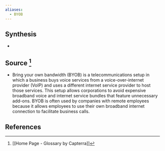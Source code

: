 ```yaml
---
aliases:
  - BYOB
---
```

## Synthesis
- 
## Source [^1]
- Bring your own bandwidth (BYOB) is a telecommunications setup in which a business buys voice services from a voice-over-internet provider (VoIP) and uses a different internet service provider to host those services. This setup allows corporations to avoid expensive broadband voice and internet service bundles that feature unnecessary add-ons. BYOB is often used by companies with remote employees because it allows employees to use their own broadband internet connection to facilitate business calls.
## References

[^1]: [[Home Page - Glossary by Capterra]]